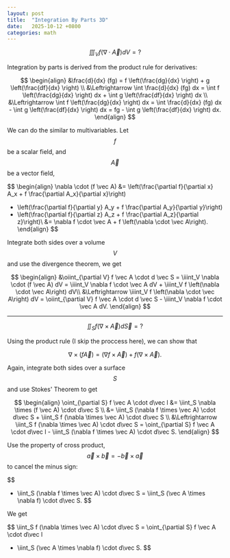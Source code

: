 ```yaml
---
layout: post
title:  "Integration By Parts 3D"
date:   2025-10-12 +0800
categories: math
---
```


$$\iiint_V f \left(\nabla \cdot \vec A\right) dV = ?$$

Integration by parts is derived from the product rule for derivatives:

$$
\begin{align}  
&\frac{d}{dx} (fg) = f \left(\frac{dg}{dx} \right) + g \left(\frac{df}{dx} \right) \\
&\Leftrightarrow
\int \frac{d}{dx} (fg) dx = \int f \left(\frac{dg}{dx} \right) dx + \int g \left(\frac{df}{dx} \right) dx \\
&\Leftrightarrow
\int f \left(\frac{dg}{dx} \right) dx = \int \frac{d}{dx} (fg) dx - \int g \left(\frac{df}{dx} \right) dx
= fg - \int g \left(\frac{df}{dx} \right) dx.
\end{align}
$$

We can do the similar to multivariables. Let $$f$$ be a scalar field, and $$\vec A$$ be a vector field,

$$
\begin{align}
\nabla \cdot (f \vec A)
&= \left(\frac{\partial f}{\partial x} A_x + f \frac{\partial A_x}{\partial x}\right)
+ \left(\frac{\partial f}{\partial y} A_y + f \frac{\partial A_y}{\partial y}\right)
+ \left(\frac{\partial f}{\partial z} A_z + f \frac{\partial A_z}{\partial z}\right)\\
&= \nabla f \cdot \vec A + f \left(\nabla \cdot \vec A\right).
\end{align}
$$

Integrate both sides over a volume $$V$$ and use the divergence theorem, we get

$$
\begin{align}
&\oiint_{\partial V} f \vec A \cdot d \vec S
= \iiint_V \nabla \cdot (f \vec A) dV
= \iiint_V \nabla f \cdot \vec A dV + \iiint_V f \left(\nabla \cdot \vec A\right) dV\\
&\Leftrightarrow
\iiint_V f \left(\nabla \cdot \vec A\right) dV
= \oiint_{\partial V} f \vec A \cdot d \vec S - \iiint_V \nabla f \cdot \vec A dV.
\end{align}
$$

--- 

$$\iint_S f (\nabla \times \vec A) d\vec S = ?$$

Using the product rule (I skip the proccess here), we can show that

$$
\nabla \times (f \vec A) = (\nabla f \times \vec A) + f(\nabla \times \vec A).
$$

Again, integrate both sides over a surface $$S$$ and use Stokes' Theorem to get

$$
\begin{align}
\oint_{\partial S} f \vec A \cdot d\vec l
&= \iint_S \nabla \times (f \vec A) \cdot d\vec S \\
&= \iint_S (\nabla f \times \vec A) \cdot d\vec S + \iint_S f (\nabla \times \vec A) \cdot d\vec S \\
&\Leftrightarrow
\iint_S f (\nabla \times \vec A) \cdot d\vec S
= \oint_{\partial S} f \vec A \cdot d\vec l - \iint_S (\nabla f \times \vec A) \cdot d\vec S.
\end{align}
$$

Use the property of cross product, $$\vec a \times \vec b = - \vec b \times \vec a$$ to cancel the minus sign:

$$
- \iint_S (\nabla f \times \vec A) \cdot d\vec S = \iint_S (\vec A \times \nabla f) \cdot d\vec S.
$$

We get

$$
\iint_S f (\nabla \times \vec A) \cdot d\vec S
= \oint_{\partial S} f \vec A \cdot d\vec l
+ \iint_S (\vec A \times \nabla f) \cdot d\vec S.
$$
